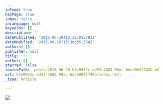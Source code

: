 ```yaml
---
inFeed: true
hasPage: true
inNav: false
inLanguage: null
keywords: []
description: ''
datePublished: '2016-06-20T13:32:01.783Z'
dateModified: '2016-06-20T13:30:55.354Z'
authors: []
publisher: null
title: ''
author: []
starred: false
sourcePath: _posts/2016-06-20-b5e9562c-ad53-4685-89ac-6dae069f740b.md
url: b5e9562c-ad53-4685-89ac-6dae069f740b/index.html
_type: Article

---
```

![](https://the-grid-user-content.s3-us-west-2.amazonaws.com/646d82e5-4d99-4158-b6c4-88420fdc3e78.jpg)